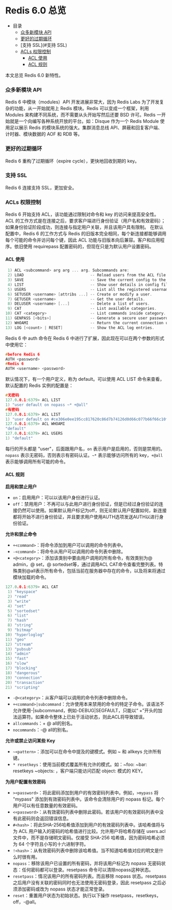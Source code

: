 # Redis 6.0 总览

- 目录
  - [众多新模块 API](#众多新模块-API)
  - [更好的过期循环](#更好的过期循环)
  - [支持 SSL](#支持 SSL)
  - [ACLs 权限控制](#ACLs-权限控制)
    - [ACL 使用](#ACL-使用)
    - [ACL 规则](#ACL-规则)

本文总览 Redis 6.0 新特性。

### 众多新模块 API

Redis 6 中模块（modules）API 开发进展非常大，因为 Redis Labs 为了开发复杂的功能，从一开始就用上 Redis 模块。Redis 可以变成一个框架，利用 Modules 来构建不同系统，而不需要从头开始写然后还要 BSD 许可。Redis 一开始就是一个向编写各种系统开放的平台。如：Disque 作为一个 Redis Module 使用足以展示 Redis 的模块系统的强大。集群消息总线 API、屏蔽和回复客户端、计时器、模块数据的 AOF 和 RDB 等。

### 更好的过期循环

Redis 6 重构了过期循环（expire cycle），更快地回收到期的 key。

### 支持 SSL

Redis 6 连接支持 SSL，更加安全。

### ACLs 权限控制

Redis 6 开始支持 ACL，该功能通过限制对命令和 key 的访问来提高安全性。
ACL 的工作方式是在连接之后，要求客户端进行身份验证（用户名和有效密码）；如果身份验证阶段成功，则连接与指定用户关联，并且该用户具有限制。
在默认配置中，Redis 6 的工作方式与 Redis 的旧版本完全相同，每个新连接都能够调用每个可能的命令并访问每个键，因此 ACL 功能与旧版本向后兼容。客户和应用程序。依旧使用 requirepass 配置密码的，但现在只是为默认用户设置密码。

#### ACL 使用

```C
 1) ACL <subcommand> arg arg ... arg. Subcommands are:
 2) LOAD                             -- Reload users from the ACL file.
 3) SAVE                             -- Save the current config to the ACL file.
 4) LIST                             -- Show user details in config file format.
 5) USERS                            -- List all the registered usernames.
 6) SETUSER <username> [attribs ...] -- Create or modify a user.
 7) GETUSER <username>               -- Get the user details.
 8) DELUSER <username> [...]         -- Delete a list of users.
 9) CAT                              -- List available categories.
10) CAT <category>                   -- List commands inside category.
11) GENPASS [<bits>]                 -- Generate a secure user password.
12) WHOAMI                           -- Return the current connection username.
13) LOG [<count> | RESET]            -- Show the ACL log entries.
```

Redis 6 中 auth 命令在 Redis 6 中进行了扩展，因此现在可以在两个参数的形式中使用它：

```C
#before Redis 6
AUTH <password>
#Redis 6
AUTH <username> <password>
```

默认情况下，有一个用户定义，称为 default。可以使用 ACL LIST 命令来查看，默认配置的 Redis 实例的配置是：

```C
#无密码
127.0.0.1:6379> ACL LIST
1) "user default on nopass ~* +@all"
#有密码
127.0.0.1:6379> ACL LIST
1) "user default on #ce306e0ee195cc817620c86d7b74126d0d66c077b66f66c10f1728cf34a214d3
127.0.0.1:6379> ACL WHOAMI
"default"
127.0.0.1:6379> ACL USERS
1) "default"
```

每行的开头都是 "user"，后面跟用户名，`on` 表示用户是启用的，否则是禁用的。`nopass` 表示无密码，否则表示有密码认证。`~*` 表示能够访问所有的 key，`+@all` 表示能够调用所有可能的命令。

#### ACL 规则

**启用和禁止用户**

- `on`：启用用户：可以以该用户身份进行认证。
- `off`：禁用用户：不再可以与此用户进行身份验证，但是已经过身份验证的连接仍然可以使用。如果默认用户标记为off，则无论默认用户配置如何，新连接都将开始不进行身份验证，并且要求用户使用AUTH选项发送AUTH以进行身份验证。

**允许和禁止命令**

- `+<command>`：将命令添加到用户可以调用的命令列表中。
- `-<command>`：将命令从用户可以调用的命令列表中删除。
- `+@<category>`：添加该类别中要由用户调用的所有命令，有效类别为@ admin，@ set，@ sortedset等，通过调用ACL CAT命令查看完整列表。特殊类别@all表示所有命令，包括当前在服务器中存在的命令，以及将来将通过模块加载的命令。

```C
127.0.0.1:6379> ACL CAT
 1) "keyspace"
 2) "read"
 3) "write"
 4) "set"
 5) "sortedset"
 6) "list"
 7) "hash"
 8) "string"
 9) "bitmap"
10) "hyperloglog"
11) "geo"
12) "stream"
13) "pubsub"
14) "admin"
15) "fast"
16) "slow"
17) "blocking"
18) "dangerous"
19) "connection"
20) "transaction"
21) "scripting"
```

- `-@<category>`：从客户端可以调用的命令列表中删除命令。
- `+<command>|subcommand`：允许使用本来禁用的命令的特定子命令。该语法不允许使用-<command>|subcommand，例如-DEBUG|SEGFAULT，只能以“ +”开头的加法运算符。如果命令整体上已处于活动状态，则此ACL将导致错误。
- `allcommands`：+ @ all的别名。
- `nocommands`：-@ all的别名。

**允许或禁止访问某些 Key**

- `~<pattern>`：添加可以在命令中提及的键模式。例如 ~ 和 allkeys 允许所有键。
- `* resetkeys`：使用当前模式覆盖所有允许的模式。如：~foo: ~bar: resetkeys ~objects: ，客户端只能访问匹配 object: 模式的 KEY。

**为用户配置有效密码**

- `><password>`：将此密码添加到用户的有效密码列表中。例如，`>mypass` 将 "mypass" 添加到有效密码列表中。该命令会清除用户的 nopass 标记。每个用户可以有任意数量的有效密码。
- `<<password>`：从有效密码列表中删除此密码。若该用户的有效密码列表中没有此密码则会返回错误信息。
- `#<hash>`：将此SHA-256哈希值添加到用户的有效密码列表中。该哈希值将与为 ACL 用户输入的密码的哈希值进行比较。允许用户将哈希存储在 users.acl 文件中，而不是存储明文密码。仅接受 SHA-256 哈希值，因为密码哈希必须为 64 个字符且小写的十六进制字符。
- `!<hash>`：从有效密码列表中删除该哈希值。当不知道哈希值对应的明文是什么时很有用。
- `nopass`：移除该用户已设置的所有密码，并将该用户标记为 nopass 无密码状态：任何密码都可以登录。resetpass 命令可以清除nopass这种状态。
- `resetpass`：情况该用户的所有密码列表。而且移除 nopass 状态。resetpass 之后用户没有关联的密码同时也无法使用无密码登录，因此 resetpass 之后必须添加密码或改为 nopass 状态才能正常登录。
- `reset`：重置用户状态为初始状态。执行以下操作 resetpass，resetkeys，off，-@all。